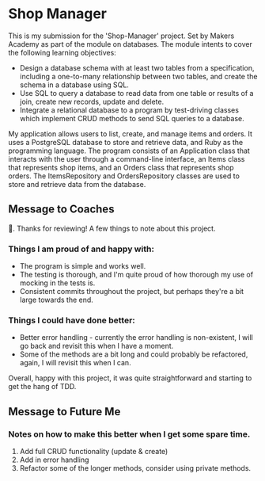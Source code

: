 # Shop Manager


This is my submission for the 'Shop-Manager' project. Set by Makers Academy as part of the module on databases. The module intents to cover the following learning objectives:
- Design a database schema with at least two tables from a specification, including a one-to-many relationship between two tables, and create the schema in a database using SQL.
- Use SQL to query a database to read data from one table or results of a join, create new records, update and delete.
- Integrate a relational database to a program by test-driving classes which implement CRUD methods to send SQL queries to a database.


My application allows users to list, create, and manage items and orders. It uses a PostgreSQL database to store and retrieve data, and Ruby as the programming language. The program consists of an Application class that interacts with the user through a command-line interface, an Items class that represents shop items, and an Orders class that represents shop orders. The ItemsRepository and OrdersRepository classes are used to store and retrieve data from the database.
## Message to Coaches
👋. Thanks for reviewing! A few things to note about this project.


### Things I am proud of and happy with:
* The program is simple and works well.
* The testing is thorough, and I'm quite proud of how thorough my use of mocking in the tests is.
* Consistent commits throughout the project, but perhaps they're a bit large towards the end.




### Things I could have done better:
* Better error handling - currently the error handling is non-existent, I will go back and revisit this when I have a moment.
* Some of the methods are a bit long and could probably be refactored, again, I will revisit this when I can.


Overall, happy with this project, it was quite straightforward and starting to get the hang of TDD.


## Message to Future Me


### Notes on how to make this better when I get some spare time.


1. Add full CRUD functionality (update & create)
2. Add in error handling
3. Refactor some of the longer methods, consider using private methods.









